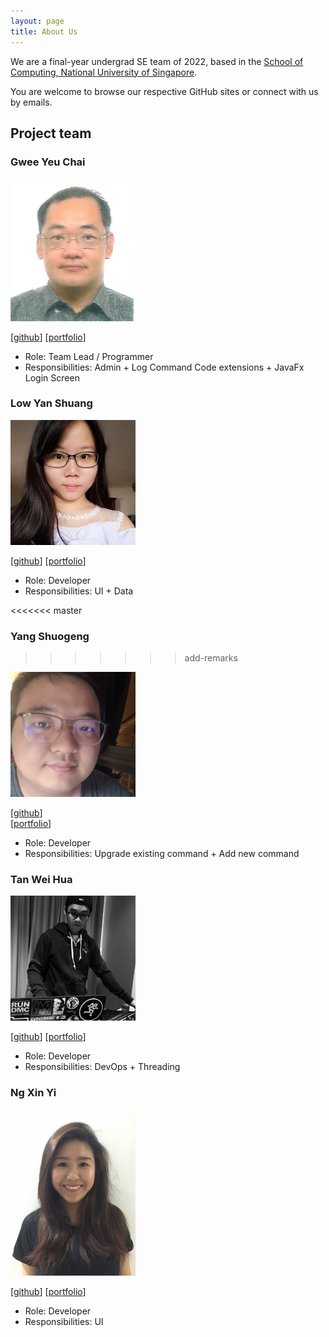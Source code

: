 ```yaml
---
layout: page
title: About Us
---
```


We are a final-year undergrad SE team of 2022, based in the [School of Computing, National University of Singapore](http://www.comp.nus.edu.sg).

You are welcome to browse our respective GitHub sites or connect with us by emails.

## Project team

### Gwee Yeu Chai

<img src="images/gweeyc.png" width="200px">

[[github](https://github.com/gweeyc)]
[[portfolio](team/gweeyc.md)]

* Role: Team Lead / Programmer
* Responsibilities: Admin + Log Command Code extensions + JavaFx Login Screen

### Low Yan Shuang

<img src="images/lowyanshuang.png" width="200px">

[[github](http://github.com/lowyanshuang)] [[portfolio](team/yanshuang.md)]

* Role: Developer
* Responsibilities: UI + Data

<<<<<<< master
### Yang Shuogeng
>>>>>>> add-remarks

<img src="images/yangshuogeng.png" width="200" height="200">

[[github](https://github.com/YangShuogeng)]     
[[portfolio](team/yangshuogeng.md)]

* Role: Developer
* Responsibilities: Upgrade existing command + Add new command

### Tan Wei Hua

<img src="images/thisisdax.png" width="200px">

[[github](http://github.com/thisisdax)]
[[portfolio](team/thisisdax.md)]

* Role: Developer
* Responsibilities: DevOps + Threading

### Ng Xin Yi

<img src="images/elxyng.png" width="200px">

[[github](http://github.com/elxyng)]
[[portfolio](team/elxyng.md)]

* Role: Developer
* Responsibilities: UI

